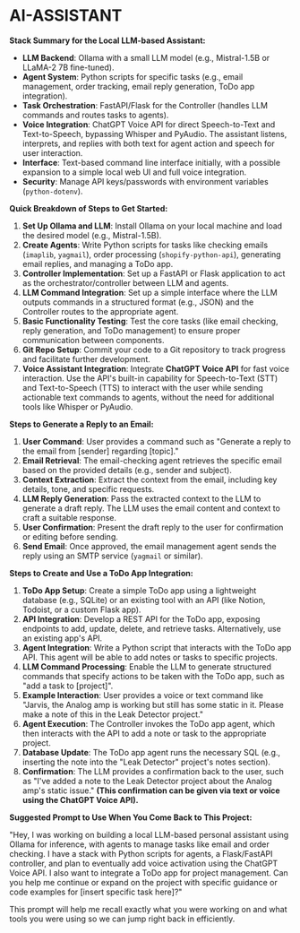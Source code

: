 # AI-ASSISTANT


**Stack Summary for the Local LLM-based Assistant:**

- **LLM Backend**: Ollama with a small LLM model (e.g., Mistral-1.5B or LLaMA-2 7B fine-tuned).
- **Agent System**: Python scripts for specific tasks (e.g., email management, order tracking, email reply generation, ToDo app integration).
- **Task Orchestration**: FastAPI/Flask for the Controller (handles LLM commands and routes tasks to agents).
- **Voice Integration**: ChatGPT Voice API for direct Speech-to-Text and Text-to-Speech, bypassing Whisper and PyAudio. The assistant listens, interprets, and replies with both text for agent action and speech for user interaction.
- **Interface**: Text-based command line interface initially, with a possible expansion to a simple local web UI and full voice integration.
- **Security**: Manage API keys/passwords with environment variables (`python-dotenv`).

**Quick Breakdown of Steps to Get Started:**

1. **Set Up Ollama and LLM**: Install Ollama on your local machine and load the desired model (e.g., Mistral-1.5B).
2. **Create Agents**: Write Python scripts for tasks like checking emails (`imaplib`, `yagmail`), order processing (`shopify-python-api`), generating email replies, and managing a ToDo app.
3. **Controller Implementation**: Set up a FastAPI or Flask application to act as the orchestrator/controller between LLM and agents.
4. **LLM Command Integration**: Set up a simple interface where the LLM outputs commands in a structured format (e.g., JSON) and the Controller routes to the appropriate agent.
5. **Basic Functionality Testing**: Test the core tasks (like email checking, reply generation, and ToDo management) to ensure proper communication between components.
6. **Git Repo Setup**: Commit your code to a Git repository to track progress and facilitate further development.
7. **Voice Assistant Integration**: Integrate **ChatGPT Voice API** for fast voice interaction. Use the API's built-in capability for Speech-to-Text (STT) and Text-to-Speech (TTS) to interact with the user while sending actionable text commands to agents, without the need for additional tools like Whisper or PyAudio.

**Steps to Generate a Reply to an Email:**

1. **User Command**: User provides a command such as "Generate a reply to the email from [sender] regarding [topic]."
2. **Email Retrieval**: The email-checking agent retrieves the specific email based on the provided details (e.g., sender and subject).
3. **Context Extraction**: Extract the context from the email, including key details, tone, and specific requests.
4. **LLM Reply Generation**: Pass the extracted context to the LLM to generate a draft reply. The LLM uses the email content and context to craft a suitable response.
5. **User Confirmation**: Present the draft reply to the user for confirmation or editing before sending.
6. **Send Email**: Once approved, the email management agent sends the reply using an SMTP service (`yagmail` or similar).

**Steps to Create and Use a ToDo App Integration:**

1. **ToDo App Setup**: Create a simple ToDo app using a lightweight database (e.g., SQLite) or an existing tool with an API (like Notion, Todoist, or a custom Flask app).
2. **API Integration**: Develop a REST API for the ToDo app, exposing endpoints to add, update, delete, and retrieve tasks. Alternatively, use an existing app's API.
3. **Agent Integration**: Write a Python script that interacts with the ToDo app API. This agent will be able to add notes or tasks to specific projects.
4. **LLM Command Processing**: Enable the LLM to generate structured commands that specify actions to be taken with the ToDo app, such as "add a task to [project]".
5. **Example Interaction**: User provides a voice or text command like "Jarvis, the Analog amp is working but still has some static in it. Please make a note of this in the Leak Detector project."
6. **Agent Execution**: The Controller invokes the ToDo app agent, which then interacts with the API to add a note or task to the appropriate project.
7. **Database Update**: The ToDo app agent runs the necessary SQL (e.g., inserting the note into the "Leak Detector" project's notes section).
8. **Confirmation**: The LLM provides a confirmation back to the user, such as "I've added a note to the Leak Detector project about the Analog amp's static issue." **(This confirmation can be given via text or voice using the ChatGPT Voice API).**

**Suggested Prompt to Use When You Come Back to This Project:**

"Hey, I was working on building a local LLM-based personal assistant using Ollama for inference, with agents to manage tasks like email and order checking. I have a stack with Python scripts for agents, a Flask/FastAPI controller, and plan to eventually add voice activation using the ChatGPT Voice API. I also want to integrate a ToDo app for project management. Can you help me continue or expand on the project with specific guidance or code examples for [insert specific task here]?"

This prompt will help me recall exactly what you were working on and what tools you were using so we can jump right back in efficiently.

